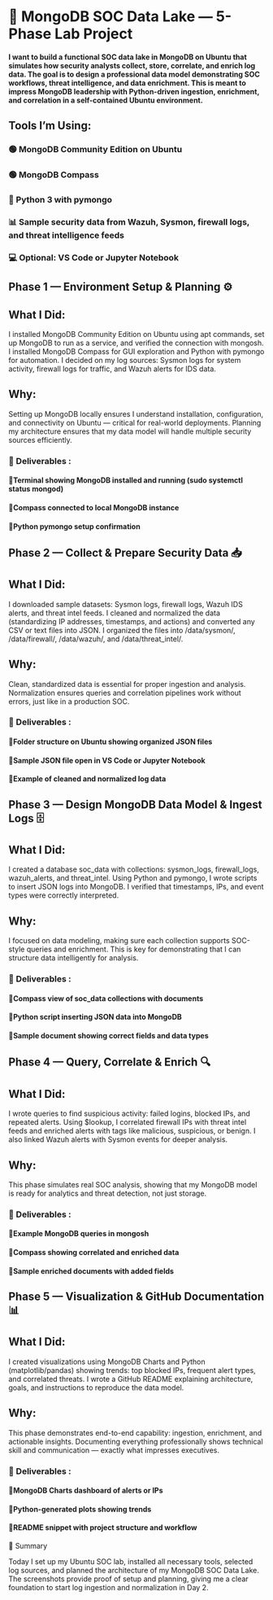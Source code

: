 # 🧠 MongoDB SOC Data Lake — 5-Phase Lab Project 

#### I want to build a functional SOC data lake in MongoDB on Ubuntu that simulates how security analysts collect, store, correlate, and enrich log data. The goal is to design a professional data model demonstrating SOC workflows, threat intelligence, and data enrichment. This is meant to impress MongoDB leadership with Python-driven ingestion, enrichment, and correlation in a self-contained Ubuntu environment.

## Tools I’m Using:

### 🟢 MongoDB Community Edition on Ubuntu

### 🟢 MongoDB Compass

### 🐍 Python 3 with pymongo

### 📊 Sample security data from Wazuh, Sysmon, firewall logs, and threat intelligence feeds

### 💻 Optional: VS Code or Jupyter Notebook

## Phase 1 — Environment Setup & Planning ⚙️

## What I Did:
I installed MongoDB Community Edition on Ubuntu using apt commands, set up MongoDB to run as a service, and verified the connection with mongosh. I installed MongoDB Compass for GUI exploration and Python with pymongo for automation. I decided on my log sources: Sysmon logs for system activity, firewall logs for traffic, and Wazuh alerts for IDS data.

## Why:
Setting up MongoDB locally ensures I understand installation, configuration, and connectivity on Ubuntu — critical for real-world deployments. Planning my architecture ensures that my data model will handle multiple security sources efficiently.

### 📸 Deliverables :

#### 🍃Terminal showing MongoDB installed and running (sudo systemctl status mongod)

#### 🍃Compass connected to local MongoDB instance

#### 🍃Python pymongo setup confirmation

## Phase 2 — Collect & Prepare Security Data 📥

## What I Did:
I downloaded sample datasets: Sysmon logs, firewall logs, Wazuh IDS alerts, and threat intel feeds. I cleaned and normalized the data (standardizing IP addresses, timestamps, and actions) and converted any CSV or text files into JSON. I organized the files into /data/sysmon/, /data/firewall/, /data/wazuh/, and /data/threat_intel/.

## Why:
Clean, standardized data is essential for proper ingestion and analysis. Normalization ensures queries and correlation pipelines work without errors, just like in a production SOC.

### 📸 Deliverables :

#### 🍃Folder structure on Ubuntu showing organized JSON files

#### 🍃Sample JSON file open in VS Code or Jupyter Notebook

#### 🍃Example of cleaned and normalized log data

## Phase 3 — Design MongoDB Data Model & Ingest Logs 🗄️

## What I Did:
I created a database soc_data with collections: sysmon_logs, firewall_logs, wazuh_alerts, and threat_intel. Using Python and pymongo, I wrote scripts to insert JSON logs into MongoDB. I verified that timestamps, IPs, and event types were correctly interpreted.

## Why:
I focused on data modeling, making sure each collection supports SOC-style queries and enrichment. This is key for demonstrating that I can structure data intelligently for analysis.

### 📸 Deliverables :

#### 🍃Compass view of soc_data collections with documents

#### 🍃Python script inserting JSON data into MongoDB

#### 🍃Sample document showing correct fields and data types

## Phase 4 — Query, Correlate & Enrich 🔍

## What I Did:
I wrote queries to find suspicious activity: failed logins, blocked IPs, and repeated alerts. Using $lookup, I correlated firewall IPs with threat intel feeds and enriched alerts with tags like malicious, suspicious, or benign. I also linked Wazuh alerts with Sysmon events for deeper analysis.

## Why:
This phase simulates real SOC analysis, showing that my MongoDB model is ready for analytics and threat detection, not just storage.

### 📸 Deliverables :

#### 🍃Example MongoDB queries in mongosh

#### 🍃Compass showing correlated and enriched data

#### 🍃Sample enriched documents with added fields

## Phase 5 — Visualization & GitHub Documentation 📊

## What I Did:
I created visualizations using MongoDB Charts and Python (matplotlib/pandas) showing trends: top blocked IPs, frequent alert types, and correlated threats. I wrote a GitHub README explaining architecture, goals, and instructions to reproduce the data model.

## Why:
This phase demonstrates end-to-end capability: ingestion, enrichment, and actionable insights. Documenting everything professionally shows technical skill and communication — exactly what impresses executives.

### 📸 Deliverables :

#### 🍃MongoDB Charts dashboard of alerts or IPs

#### 🍃Python-generated plots showing trends

#### 🍃README snippet with project structure and workflow


🏁 Summary

Today I set up my Ubuntu SOC lab, installed all necessary tools, selected log sources, and planned the architecture of my MongoDB SOC Data Lake. The screenshots provide proof of setup and planning, giving me a clear foundation to start log ingestion and normalization in Day 2.

